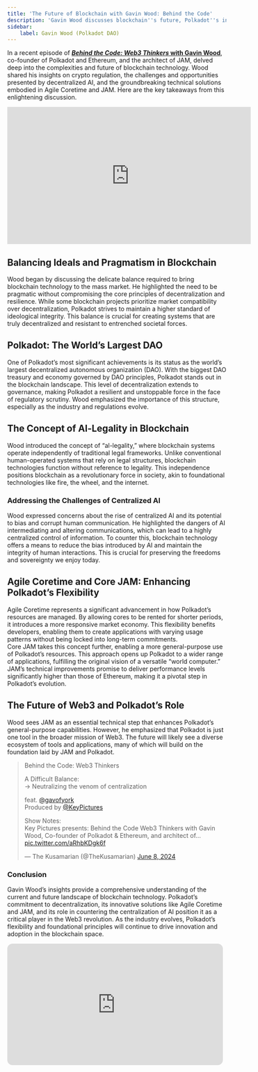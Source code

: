 ```yaml
---
title: 'The Future of Blockchain with Gavin Wood: Behind the Code'
description: 'Gavin Wood discusses blockchain''s future, Polkadot''s innovations, and solutions like Agile Coretime and JAM in Behind the Code: Web3 Thinkers.'
sidebar:
    label: Gavin Wood (Polkadot DAO)
---
```


 In a recent episode of [***Behind the Code: Web3 Thinkers* with Gavin Wood**](https://www.youtube.com/watch?v=spOeQl0Z_fw), co-founder of Polkadot and Ethereum, and the architect of JAM, delved deep into the complexities and future of blockchain technology. Wood shared his insights on crypto regulation, the challenges and opportunities presented by decentralized AI, and the groundbreaking technical solutions embodied in Agile Coretime and JAM. Here are the key takeaways from this enlightening discussion.

<iframe width="560" height="315" src="https://www.youtube.com/embed/spOeQl0Z_fw?si=GOLWqXmVVfaifGmX" title="YouTube video player" frameborder="0" allow="accelerometer; autoplay; clipboard-write; encrypted-media; gyroscope; picture-in-picture; web-share" referrerpolicy="strict-origin-when-cross-origin" allowfullscreen></iframe>

Balancing Ideals and Pragmatism in Blockchain
---------------------------------------------

Wood began by discussing the delicate balance required to bring blockchain technology to the mass market. He highlighted the need to be pragmatic without compromising the core principles of decentralization and resilience. While some blockchain projects prioritize market compatibility over decentralization, Polkadot strives to maintain a higher standard of ideological integrity. This balance is crucial for creating systems that are truly decentralized and resistant to entrenched societal forces.

Polkadot: The World’s Largest DAO
---------------------------------

One of Polkadot’s most significant achievements is its status as the world’s largest decentralized autonomous organization (DAO). With the biggest DAO treasury and economy governed by DAO principles, Polkadot stands out in the blockchain landscape. This level of decentralization extends to governance, making Polkadot a resilient and unstoppable force in the face of regulatory scrutiny. Wood emphasized the importance of this structure, especially as the industry and regulations evolve.

The Concept of Al-Legality in Blockchain
----------------------------------------

Wood introduced the concept of “al-legality,” where blockchain systems operate independently of traditional legal frameworks. Unlike conventional human-operated systems that rely on legal structures, blockchain technologies function without reference to legality. This independence positions blockchain as a revolutionary force in society, akin to foundational technologies like fire, the wheel, and the internet.

### Addressing the Challenges of Centralized AI

Wood expressed concerns about the rise of centralized AI and its potential to bias and corrupt human communication. He highlighted the dangers of AI intermediating and altering communications, which can lead to a highly centralized control of information. To counter this, blockchain technology offers a means to reduce the bias introduced by AI and maintain the integrity of human interactions. This is crucial for preserving the freedoms and sovereignty we enjoy today.

Agile Coretime and Core JAM: Enhancing Polkadot’s Flexibility
-------------------------------------------------------------

Agile Coretime represents a significant advancement in how Polkadot’s resources are managed. By allowing cores to be rented for shorter periods, it introduces a more responsive market economy. This flexibility benefits developers, enabling them to create applications with varying usage patterns without being locked into long-term commitments.  
Core JAM takes this concept further, enabling a more general-purpose use of Polkadot’s resources. This approach opens up Polkadot to a wider range of applications, fulfilling the original vision of a versatile “world computer.” JAM’s technical improvements promise to deliver performance levels significantly higher than those of Ethereum, making it a pivotal step in Polkadot’s evolution.

The Future of Web3 and Polkadot’s Role
--------------------------------------

Wood sees JAM as an essential technical step that enhances Polkadot’s general-purpose capabilities. However, he emphasized that Polkadot is just one tool in the broader mission of Web3. The future will likely see a diverse ecosystem of tools and applications, many of which will build on the foundation laid by JAM and Polkadot.

> Behind the Code: Web3 Thinkers
> 
> A Difficult Balance:   
> → Neutralizing the venom of centralization
> 
> feat. [@gavofyork](https://twitter.com/gavofyork?ref_src=twsrc%5Etfw)   
> Produced by [@KeyPictures](https://twitter.com/KeyPictures?ref_src=twsrc%5Etfw)
> 
> Show Notes:  
> Key Pictures presents: Behind the Code Web3 Thinkers with Gavin Wood, Co-founder of Polkadot &amp; Ethereum, and architect of… [pic.twitter.com/aRhbKDgk6f](https://t.co/aRhbKDgk6f)
> 
> — The Kusamarian (@TheKusamarian) [June 8, 2024](https://twitter.com/TheKusamarian/status/1799471495049039946?ref_src=twsrc%5Etfw)

### Conclusion

Gavin Wood’s insights provide a comprehensive understanding of the current and future landscape of blockchain technology. Polkadot’s commitment to decentralization, its innovative solutions like Agile Coretime and JAM, and its role in countering the centralization of AI position it as a critical player in the Web3 revolution. As the industry evolves, Polkadot’s flexibility and foundational principles will continue to drive innovation and adoption in the blockchain space.  

 <iframe allow="autoplay; clipboard-write; encrypted-media; fullscreen; picture-in-picture" allowfullscreen="" frameborder="0" height="279" loading="lazy" src="https://open.spotify.com/embed/episode/7hfD8hzxaExQCzl0c9N88q/video?utm_source=generator" style="border-radius:12px" width="496"></iframe>  
 